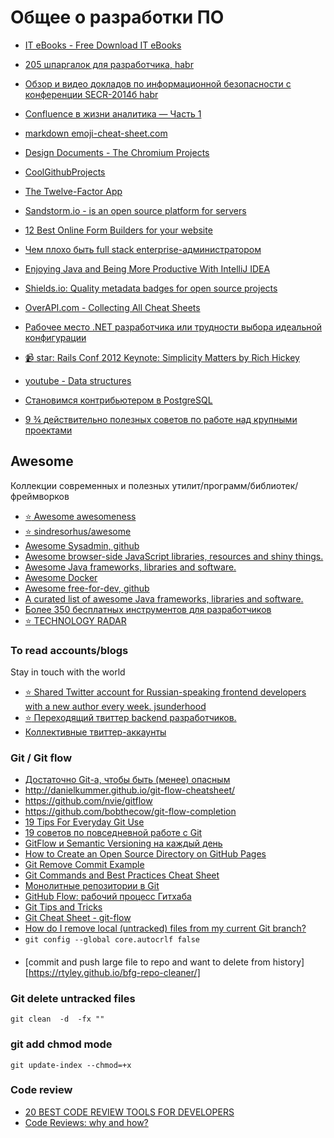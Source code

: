 # Общее о разработки ПО

 - [IT eBooks - Free Download IT eBooks](http://it-ebooks.info/)
 - [205 шпаргалок для разработчика, habr](http://habrahabr.ru/post/254585/)
 - [Обзор и видео докладов по информационной безопасности с конференции SECR-2014б habr](http://habrahabr.ru/post/263591/)  
 - [Confluence в жизни аналитика — Часть 1](http://analyst.by/rmt/confluence-v-zhizni-analitika-chast-1)
 - [markdown emoji-cheat-sheet.com](http://www.emoji-cheat-sheet.com/)
 - [Design Documents - The Chromium Projects](http://www.chromium.org/developers/design-documents)
 - [CoolGithubProjects](https://www.coolgithubprojects.com/)
 - [The Twelve-Factor App](http://12factor.net/)

 - [Sandstorm.io - is an open source platform for servers](https://apps.sandstorm.io/)
 - [12 Best Online Form Builders for your website](http://codecondo.com/12-best-online-form-builders-for-your-website/)
 - [Чем плохо быть full stack enterprise-администратором](https://habrahabr.ru/post/278485/)
 - [Enjoying Java and Being More Productive With IntelliJ IDEA](https://dzone.com/articles/enjoying-java-and-being-more-productive-with-intel-1)
 - [Shields.io: Quality metadata badges for open source projects ](http://shields.io/)
 - [OverAPI.com - Collecting All Cheat Sheets](http://overapi.com)
 - [Рабочее место .NET разработчика или трудности выбора идеальной конфигурации](https://habrahabr.ru/company/retailrocket/blog/301750/)
 - [:video_camera: star: Rails Conf 2012 Keynote: Simplicity Matters by Rich Hickey](https://www.youtube.com/watch?v=rI8tNMsozo0)
 - [youtube - Data structures](https://www.youtube.com/playlist?list=PL2_aWCzGMAwI3W_JlcBbtYTwiQSsOTa6P)
 - [Становимся контрибьютером в PostgreSQL](https://habrahabr.ru/company/postgrespro/blog/308442/)
 - [9 ¾ действительно полезных советов по работе над крупными проектами](https://habrahabr.ru/post/305280/)

## Awesome
   Коллекции современных и полезных утилит/программ/библиотек/фреймворков

 - [:star: Awesome awesomeness](https://github.com/bayandin/awesome-awesomeness)
 - [:star: sindresorhus/awesome](https://github.com/sindresorhus/awesome)
 - [Awesome Sysadmin, github](https://github.com/n1trux/awesome-sysadmin)
 - [Awesome browser-side JavaScript libraries, resources and shiny things.](https://github.com/sorrycc/awesome-javascript)
 - [Awesome Java frameworks, libraries and software.](https://github.com/akullpp/awesome-java)
 - [Awesome Docker](http://veggiemonk.github.io/awesome-docker/)
 - [Awesome free-for-dev, github](https://github.com/ripienaar/free-for-dev)
 - [A curated list of awesome Java frameworks, libraries and software.](https://github.com/akullpp/awesome-java)
 - [Более 350 бесплатных инструментов для разработчиков](https://habrahabr.ru/company/it-grad/blog/270589/)
 - [:star: TECHNOLOGY RADAR](https://www.thoughtworks.com/radar)

### To read accounts/blogs
Stay in touch with the world

- [:star: Shared Twitter account for Russian-speaking frontend developers with a new author every week. jsunderhood](https://twitter.com/jsunderhood)
- [:star: Переходящий твиттер backend разработчиков.](https://twitter.com/backendsecret)
- [Коллективные твиттер-аккаунты](http://bizikov.tumblr.com/post/131029442334/%D0%BD%D0%B5%D0%B4%D0%B5%D0%BB%D1%8F-cssunderhood)

### Git / Git flow
 - [Достаточно Git-а, чтобы быть (менее) опасным](http://habrahabr.ru/post/268951/)
 - http://danielkummer.github.io/git-flow-cheatsheet/
 - https://github.com/nvie/gitflow
 - https://github.com/bobthecow/git-flow-completion
 - [19 Tips For Everyday Git Use](http://www.alexkras.com/19-git-tips-for-everyday-use/)
 - [19 советов по повседневной работе с Git](https://habrahabr.ru/company/mailru/blog/267595/)
 - [GitFlow и Semantic Versioning на каждый день](https://habrahabr.ru/post/267889/)
 - [How to Create an Open Source Directory on GitHub Pages](http://webdesign.tutsplus.com/tutorials/how-to-create-an-open-source-directory-on-github-pages--cms-26225)
 - [Git Remove Commit Example](https://examples.javacodegeeks.com/software-development/git/git-remove-commit-example)
 - [Git Commands and Best Practices Cheat Sheet](http://zeroturnaround.com/rebellabs/git-commands-and-best-practices-cheat-sheet/)
 - [Монолитные репозитории в Git](https://habrahabr.ru/post/280358/)
 - [GitHub Flow: рабочий процесс Гитхаба](https://habrahabr.ru/post/189046/)
 - [Git Tips and Tricks](https://www.algotech.solutions/blog/engineering/git-tips-tricks/)
 - [Git Cheat Sheet - git-flow](https://github.com/arslanbilal/git-cheat-sheet)
 - [How do I remove local (untracked) files from my current Git branch?](http://stackoverflow.com/questions/61212/how-do-i-remove-local-untracked-files-from-my-current-git-branch)
 - `git config --global core.autocrlf false`

####
 - [commit and push large file to repo and want to delete from history][https://rtyley.github.io/bfg-repo-cleaner/]

### Git delete untracked files
 `git clean  -d  -fx ""`

### git add chmod mode
 `git update-index --chmod=+x`

### Code review
 - [20 BEST CODE REVIEW TOOLS FOR DEVELOPERS](http://www.devstrend.com/20-best-code-review-tools-for-developers/)
 - [Code Reviews: why and how?](https://www.kenneth-truyers.net/2016/04/08/code-reviews-why-and-how/)
